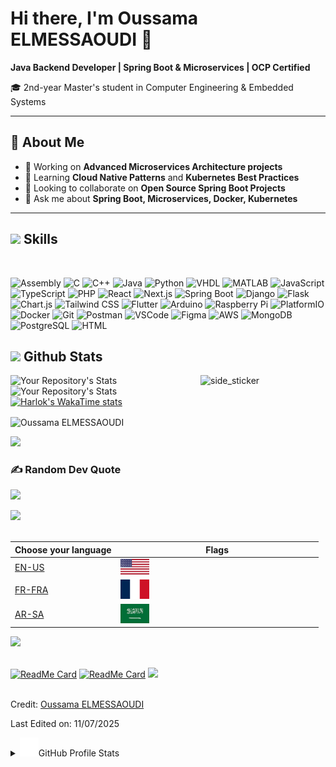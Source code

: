 # Hi there, I'm Oussama ELMESSAOUDI 👋

**Java Backend Developer | Spring Boot & Microservices | OCP Certified**

🎓 2nd-year Master's student in Computer Engineering & Embedded Systems  

---

## 🚀 About Me
- 🔭 Working on **Advanced Microservices Architecture projects**  
- 🌱 Learning **Cloud Native Patterns** and **Kubernetes Best Practices**  
- 👯 Looking to collaborate on **Open Source Spring Boot Projects**  
- 💬 Ask me about **Spring Boot, Microservices, Docker, Kubernetes**  

---


<!-- Skills  -->
## <img src="https://media2.giphy.com/media/QssGEmpkyEOhBCb7e1/giphy.gif?cid=ecf05e47a0n3gi1bfqntqmob8g9aid1oyj2wr3ds3mg700bl&rid=giphy.gif" width ="25"><b> Skills</b>
<br>

<!-- TODO: Make technologies links takes you to repositories -->
![Assembly](https://img.shields.io/badge/-Assembly-555555?style=for-the-badge&labelColor=black) ![C](https://img.shields.io/badge/-C-A8B9CC?style=for-the-badge&labelColor=black&logo=c&logoColor=A8B9CC) ![C++](https://img.shields.io/badge/-C++-00599C?style=for-the-badge&labelColor=black&logo=c%2B%2B&logoColor=00599C) ![Java](https://img.shields.io/badge/-Java-007396?style=for-the-badge&labelColor=black&logo=java&logoColor=007396) ![Python](https://img.shields.io/badge/-Python-3776AB?style=for-the-badge&labelColor=black&logo=python&logoColor=3776AB) ![VHDL](https://img.shields.io/badge/-VHDL-452476?style=for-the-badge&labelColor=black) ![MATLAB](https://img.shields.io/badge/-MATLAB-0076A8?style=for-the-badge&labelColor=black) ![JavaScript](https://img.shields.io/badge/-JavaScript-F7DF1E?style=for-the-badge&labelColor=black&logo=javascript&logoColor=F7DF1E) ![TypeScript](https://img.shields.io/badge/-TypeScript-3178C6?style=for-the-badge&labelColor=black&logo=typescript&logoColor=3178C6) ![PHP](https://img.shields.io/badge/-PHP-777BB4?style=for-the-badge&labelColor=black&logo=php&logoColor=777BB4)
![React](https://img.shields.io/badge/-React-61DAFB?style=for-the-badge&labelColor=black&logo=react&logoColor=61DAFB) ![Next.js](https://img.shields.io/badge/-Next.js-000000?style=for-the-badge&labelColor=black&logo=next.js&logoColor=FFFFFF) ![Spring Boot](https://img.shields.io/badge/-Spring_Boot-6DB33F?style=for-the-badge&labelColor=black&logo=springboot&logoColor=white)
 ![Django](https://img.shields.io/badge/-Django-092E20?style=for-the-badge&labelColor=black&logo=django&logoColor=white) ![Flask](https://img.shields.io/badge/-Flask-000000?style=for-the-badge&labelColor=black&logo=flask&logoColor=white) ![Chart.js](https://img.shields.io/badge/-Chart.js-FF6384?style=for-the-badge&labelColor=black&logo=chartdotjs&logoColor=FF6384) ![Tailwind CSS](https://img.shields.io/badge/-Tailwind_CSS-06B6D4?style=for-the-badge&labelColor=black&logo=tailwindcss&logoColor=06B6D4) ![Flutter](https://img.shields.io/badge/-Flutter-02569B?style=for-the-badge&labelColor=black&logo=flutter&logoColor=02569B)
![Arduino](https://img.shields.io/badge/-Arduino-00979D?style=for-the-badge&labelColor=black&logo=arduino&logoColor=00979D) ![Raspberry Pi](https://img.shields.io/badge/-Raspberry_Pi-C51A4A?style=for-the-badge&labelColor=black&logo=raspberry-pi&logoColor=C51A4A) ![PlatformIO](https://img.shields.io/badge/-PlatformIO-1E90FF?style=for-the-badge&labelColor=black&logo=platformio&logoColor=white) ![Docker](https://img.shields.io/badge/-Docker-2496ED?style=for-the-badge&labelColor=black&logo=docker&logoColor=2496ED) ![Git](https://img.shields.io/badge/-Git-F05032?style=for-the-badge&labelColor=black&logo=git&logoColor=F05032) ![Postman](https://img.shields.io/badge/-Postman-FF6C37?style=for-the-badge&labelColor=black&logo=postman&logoColor=FF6C37) ![VSCode](https://img.shields.io/badge/-VSCode-007ACC?style=for-the-badge&labelColor=black&logo=visualstudiocode&logoColor=007ACC) ![Figma](https://img.shields.io/badge/-Figma-F24E1E?style=for-the-badge&labelColor=black&logo=figma&logoColor=F24E1E) 
![AWS](https://img.shields.io/badge/-AWS-232F3E?style=for-the-badge&labelColor=black&logo=amazonaws&logoColor=FF9900) ![MongoDB](https://img.shields.io/badge/-MongoDB-47A248?style=for-the-badge&labelColor=black&logo=mongodb&logoColor=47A248) ![PostgreSQL](https://img.shields.io/badge/-PostgreSQL-4169E1?style=for-the-badge&labelColor=black&logo=postgresql&logoColor=4169E1) 
![HTML](https://img.shields.io/badge/-HTML-E34F26?style=for-the-badge&labelColor=black&logo=html5&logoColor=E34F26)  
<!-- Github Stats   -->
## <img src="https://media.giphy.com/media/iY8CRBdQXODJSCERIr/giphy.gif" width="35"><b> Github Stats </b>
<img align="right" width=200px height=200px alt="side_sticker" src="https://media.giphy.com/media/TEnXkcsHrP4YedChhA/giphy.gif" />

![Your Repository's Stats](https://github-readme-stats.vercel.app/api/top-langs/?username=oussamaelmessaoudi&show_icons=true&locale=en&layout=compact&langs_count=50&theme=algolia)
![Your Repository's Stats](https://github-readme-stats.vercel.app/api?username=oussamaelmessaoudi&show_icons=true&theme=radical)
[![Harlok's WakaTime stats](https://github-readme-stats.vercel.app/api/wakatime?username=oussamaelmessaoudi)](https://github.com/anuraghazra/github-readme-stats)
<p><img align="center" src="https://github-readme-streak-stats.herokuapp.com/?user=AzizBenIsmail&&theme=algolia" alt="Oussama ELMESSAOUDI" /></p>

![](https://github-readme-activity-graph.vercel.app/graph?username=oussamaelmessaoudi&theme=react)

### ✍️ Random Dev Quote
![](https://quotes-github-readme.vercel.app/api?type=horizontal&theme=radical)

<img src="https://user-images.githubusercontent.com/73097560/115834477-dbab4500-a447-11eb-908a-139a6edaec5c.gif"><br><br>
<div align="center" >

| Choose your language         | Flags                                                                                                              |
| -------------------------- | ---------------------------------------------------------------------------------------------------------------------- |
| [EN-US](./README.md)       | <img width="15%" alt="Node4Devs Logo" title="United States Flag (USA)" src="./assets/images/flags/USA.png" /> |
| [FR-FRA](./README-FR-FRA.md) | <img width="15%" alt="Node4Devs Logo" title="France Flag (FR)" src="./assets/images/flags/France.png" />        |
| [AR-SA](./README-AR-SA.md) | <img width="15%" alt="Node4Devs Logo" title="Saudi Flag (SA)" src="./assets/images/flags/saudi_ arabia.jpg" />        |

</div>

<img src="https://user-images.githubusercontent.com/73097560/115834477-dbab4500-a447-11eb-908a-139a6edaec5c.gif"><br><br>

[![ReadMe Card](https://github-readme-stats.vercel.app/api/pin/?username=oussamaelmessaoudi&repo=Systeme-de-controle-de-la-lumiere-dans-un-batiment&theme=react)](https://github.com/AzizBenIsmail/PFA-Automatisation_Campagne_Sms-Email-FrontendReact)
[![ReadMe Card](https://github-readme-stats.vercel.app/api/pin/?username=oussamaelmessaoudi&repo=WebScrapping---PL-Gameweek-1-xGC-Promoted-Teams&theme=react)](https://github.com/AzizBenIsmail/PFA-Automatisation_Campagne_Sms-Email-BackendExpress)
<img src="https://user-images.githubusercontent.com/73097560/115834477-dbab4500-a447-11eb-908a-139a6edaec5c.gif"><br><br>

Credit: [Oussama ELMESSAOUDI](https://github.com/oussamaelmessaoudi) 

Last Edited on: 11/07/2025
<details> 
  <summary>  <img src="./assets/giphy.gif" width="30px" alt="Git"/>GitHub Profile Stats </summary>
  <div>
  <samp>
      <br/>
            <p align="center">
      </p>
        <p align="center">
          <a href="https://github.com/oussamaelmessaoudi/">
          <img width="45%" src="https://github-profile-summary-cards.vercel.app/api/cards/repos-per-language?username=oussamaelmessaoudi&theme=gruvbox&layout=compact&hide_border=true"
          alt="1999AZZAR :: Top Langs by repo" />
          <img width="45%" src="https://github-profile-summary-cards.vercel.app/api/cards/most-commit-language?username=oussamaelmessaoudi&theme=gruvbox&layout=compact&hide_border=true"
          alt="1999AZZAR :: Top Langs by commit" />
          </a>
        </p>
    <br>

## <img src="https://media.giphy.com/media/dxIWYNNVCxFXdP76XE/giphy.gif" width ="25"><b> Trophies</b>

[![trophy](https://github-profile-trophy.vercel.app/?username=oussamaelmessaoudi&theme=nord&column=7)](https://github.com/Naderab/github-profile-trophy)

<br>
</details>




[reactplaylist]: https://www.youtube.com/watch?v=KxXXEL-k47Y&list=PLvXDmnBbOF7RnYiZvDwl2Pzcs2kfi10wd
[vscodetutorial]: https://www.youtube.com/watch?v=Bkie2ai8qeE&t=8s
[htmltutorial]: https://www.youtube.com/watch?v=VK6MXVxOsws&t=27s
[javascripttutorial]: https://www.youtube.com/watch?v=D-LHKvmX37E
